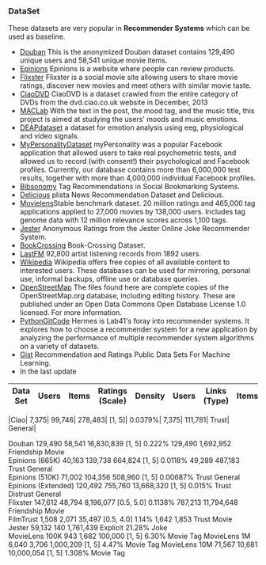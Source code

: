 ### DataSet

These datasets are very popular in **Recommender Systems** which can be used as baseline.

- [Douban](https://www.cse.cuhk.edu.hk/irwin.king.new/pub/data/douban) This is the anonymized Douban dataset contains 129,490 unique users and 58,541 unique movie items.
- [Epinions](http://www.trustlet.org/epinions.html) Epinions is a website where people can review products.
- [Flixster](http://socialcomputing.asu.edu/datasets/Flixster) Flixster is a social movie site allowing users to share movie ratings, discover new movies and meet others with similar movie taste.
- [CiaoDVD](https://www.librec.net/datasets.html) CiaoDVD is a dataset crawled from the entire category of DVDs from the dvd.ciao.co.uk website in December, 2013
- [MACLab](http://mac.citi.sinica.edu.tw/LJ#.VRGYfOHlZ40) With the text in the post, the mood tag, and the music title, this project is aimed at studying the users' moods and music emotions.
- [DEAPdataset](http://www.eecs.qmul.ac.uk/mmv/datasets/deap/index.html) a dataset for emotion analysis using eeg, physiological and video signals.
- [MyPersonalityDataset](http://mypersonality.org/wiki/doku.php) myPersonality was a popular Facebook application that allowed users to take real psychometric tests, and allowed us to record (with consent!) their psychological and Facebook profiles. Currently, our database contains more than 6,000,000 test results, together with more than 4,000,000 individual Facebook profiles.
- [Bibsonomy](http://www.kde.cs.uni-kassel.de/bibsonomy/dumps) Tag Recommendations in Social Bookmarking Systems.
- [Delicious](http://www.dai-labor.de/en/competence_centers/irml/datasets/) plista News Recommendation Dataset and Delicious.
- [Movielens](https://grouplens.org/datasets/movielens/)Stable benchmark dataset. 20 million ratings and 465,000 tag applications applied to 27,000 movies by 138,000 users. Includes tag genome data with 12 million relevance scores across 1,100 tags.
- [Jester](http://eigentaste.berkeley.edu/dataset/) Anonymous Ratings from the Jester Online Joke Recommender System.
- [BookCrossing](http://www2.informatik.uni-freiburg.de/~cziegler/BX/)  Book-Crossing Dataset.
- [LastFM](https://grouplens.org/datasets/hetrec-2011/) 92,800 artist listening records from 1892 users.
- [Wikipedia](https://en.wikipedia.org/wiki/Wikipedia:Database_download#English-language_Wikipedia) Wikipedia offers free copies of all available content to interested users. These databases can be used for mirroring, personal use, informal backups, offline use or database queries.
- [OpenStreetMap](http://planet.openstreetmap.org/planet/full-history/) The files found here are complete copies of the OpenStreetMap.org database, including editing history. These are published under an Open Data Commons Open Database License 1.0 licensed. For more information.
- [PythonGitCode](https://github.com/lab41/hermes) Hermes is Lab41's foray into recommender systems. It explores how to choose a recommender system for a new application by analyzing the performance of multiple recommender system algorithms on a variety of datasets.
- [Gist](https://gist.github.com/entaroadun/1653794) Recommendation and Ratings Public Data Sets For Machine Learning.
- In the last update

|  Data Set	|  Users	| Items	| Ratings (Scale)	| Density| 	Users	| Links (Type)|	Items |	Labels | 
|----|----|-----|------|------|-----|------|------|-------|



|Ciao|	7,375|	99,746|	278,483|	[1, 5]|	0.0379%|	7,375|	111,781|	Trust|	General|

Douban	129,490	58,541	16,830,839	[1, 5]	0.222%	129,490	1,692,952	Friendship	Movie	 
Epinions (665K)	40,163	139,738	664,824	[1, 5]	0.0118%	49,289	487,183	Trust	General	 
Epinions (510K)	71,002	104,356	508,960	[1, 5]	0.00687%	 	 	Trust	General	 
Epinions (Extended)	120,492	755,760	13,668,320	[1, 5]	0.015%	 	 	Trust
Distrust	General	 
Flixster	147,612	48,794	8,196,077	[0.5, 5.0]	0.1138%	787,213	11,794,648	Friendship	Movie	 
FilmTrust	1,508	2,071	35,497	[0.5, 4.0]	1.14%	1,642	1,853	Trust	Movie	 
Jester	59,132	140	1,761,439	Explicit	21.28%	 	 	 	Joke	 
MovieLens 100K	943	1,682	100,000	[1, 5]	6.30%	 	 	 	Movie	Tag
MovieLens 1M	6,040	3,706	1,000,209	[1, 5]	4.47%	 	 	 	Movie	Tag
MovieLens 10M	71,567	10,681	10,000,054	[1, 5]	1.308%	 	 	 	Movie	Tag

